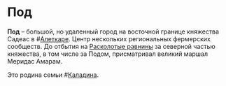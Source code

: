 # Под

**Под** – большой, но удаленный город на восточной границе княжества Садеас в #[Алеткаре](locations/alethkar). Центр нескольких региональных фермерских сообществ. До отбытия на [Расколотые равнины](locations/shattered-plains) за северной частью княжества, в том числе за Подом, присматривал великий маршал Меридас Амарам.

Это родина семьи #[Каладина](characters/kaladin).
